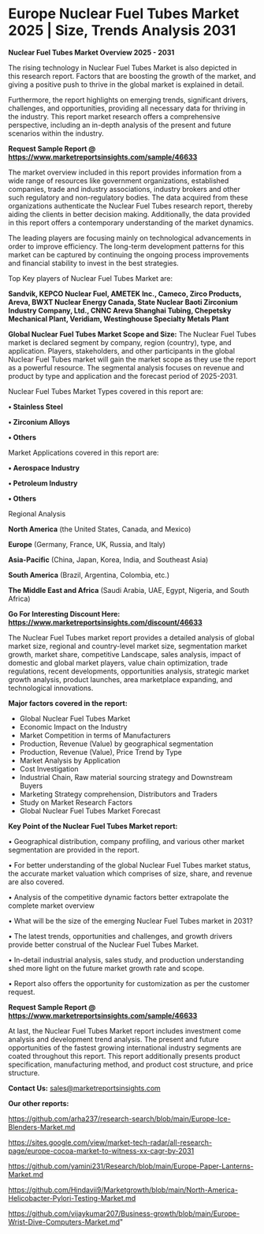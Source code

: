 # Europe Nuclear Fuel Tubes Market 2025 | Size, Trends Analysis 2031

<Strong> Nuclear Fuel Tubes Market Overview 2025 - 2031</strong>

The rising technology in Nuclear Fuel Tubes Market is also depicted in this research report. Factors that are boosting the growth of the market, and giving a positive push to thrive in the global market is explained in detail.

Furthermore, the report highlights on emerging trends, significant drivers, challenges, and opportunities, providing all necessary data for thriving in the industry. This report market research offers a comprehensive perspective, including an in-depth analysis of the present and future scenarios within the industry.

<strong>Request Sample Report @ <a href=https://www.marketreportsinsights.com/sample/46633>https://www.marketreportsinsights.com/sample/46633</a></strong>

The market overview included in this report provides information from a wide range of resources like government organizations, established companies, trade and industry associations, industry brokers and other such regulatory and non-regulatory bodies. The data acquired from these organizations authenticate the Nuclear Fuel Tubes research report, thereby aiding the clients in better decision making. Additionally, the data provided in this report offers a contemporary understanding of the market dynamics.

The leading players are focusing mainly on technological advancements in order to improve efficiency. The long-term development patterns for this market can be captured by continuing the ongoing process improvements and financial stability to invest in the best strategies.

Top Key players of Nuclear Fuel Tubes Market are:

<strong>Sandvik, KEPCO Nuclear Fuel, AMETEK Inc., Cameco, Zirco Products, Areva, BWXT Nuclear Energy Canada, State Nuclear Baoti Zirconium Industry Company, Ltd., CNNC Areva Shanghai Tubing, Chepetsky Mechanical Plant, Veridiam, Westinghouse Specialty Metals Plant</strong>

<strong><b>Global Nuclear Fuel Tubes Market Scope and Size:</b></strong>
The Nuclear Fuel Tubes market is declared segment by company, region (country), type, and application. Players, stakeholders, and other participants in the global Nuclear Fuel Tubes market will gain the market scope as they use the report as a powerful resource. The segmental analysis focuses on revenue and product by type and application and the forecast period of 2025-2031.

Nuclear Fuel Tubes Market Types covered in this report are:

<strong>•  Stainless Steel

•  Zirconium Alloys

•  Others</strong>

Market Applications covered in this report are:

<strong>•  Aerospace Industry

•  Petroleum Industry

•  Others</strong> 

Regional Analysis

<strong>North America</strong> (the United States, Canada, and Mexico)

<strong>Europe</strong> (Germany, France, UK, Russia, and Italy)

<strong>Asia-Pacific</strong> (China, Japan, Korea, India, and Southeast Asia)

<strong>South America</strong> (Brazil, Argentina, Colombia, etc.)

<strong>The Middle East and Africa</strong> (Saudi Arabia, UAE, Egypt, Nigeria, and South Africa)

<strong>Go For Interesting Discount Here: <a href=https://www.marketreportsinsights.com/discount/46633>https://www.marketreportsinsights.com/discount/46633</a></strong>

The Nuclear Fuel Tubes market report provides a detailed analysis of global market size, regional and country-level market size, segmentation market growth, market share, competitive Landscape, sales analysis, impact of domestic and global market players, value chain optimization, trade regulations, recent developments, opportunities analysis, strategic market growth analysis, product launches, area marketplace expanding, and technological innovations.

<strong><b>Major factors covered in the report:</b></strong>
<ul>
  <li>Global Nuclear Fuel Tubes Market </li>
  <li>Economic Impact on the Industry</li>
  <li>Market Competition in terms of Manufacturers</li>
  <li>Production, Revenue (Value) by geographical segmentation</li>
  <li>Production, Revenue (Value), Price Trend by Type</li>
  <li>Market Analysis by Application</li>
  <li>Cost Investigation</li>
  <li>Industrial Chain, Raw material sourcing strategy and Downstream Buyers</li>
  <li>Marketing Strategy comprehension, Distributors and Traders</li>
  <li>Study on Market Research Factors</li>
  <li>Global Nuclear Fuel Tubes Market Forecast</li>
</ul>

<strong><b>Key Point of the Nuclear Fuel Tubes Market report:</b></strong>

• Geographical distribution, company profiling, and various other market segmentation are provided in the report.

• For better understanding of the global Nuclear Fuel Tubes market status, the accurate market valuation which comprises of size, share, and revenue are also covered.

• Analysis of the competitive dynamic factors better extrapolate the complete market overview

• What will be the size of the emerging Nuclear Fuel Tubes market in 2031?

• The latest trends, opportunities and challenges, and growth drivers provide better construal of the Nuclear Fuel Tubes Market.

• In-detail industrial analysis, sales study, and production understanding shed more light on the future market growth rate and scope.

• Report also offers the opportunity for customization as per the customer request.

<strong>Request Sample Report @ <a href=https://www.marketreportsinsights.com/sample/46633>https://www.marketreportsinsights.com/sample/46633</a></strong>

At last, the Nuclear Fuel Tubes Market report includes investment come analysis and development trend analysis. The present and future opportunities of the fastest growing international industry segments are coated throughout this report. This report additionally presents product specification, manufacturing method, and product cost structure, and price structure.

<strong>Contact Us:</strong>
sales@marketreportsinsights.com

<strong>Our other reports:</strong>

<a href=https://github.com/arha237/research-search/blob/main/Europe-Ice-Blenders-Market.md>https://github.com/arha237/research-search/blob/main/Europe-Ice-Blenders-Market.md</a>

<a href=https://sites.google.com/view/market-tech-radar/all-research-page/europe-cocoa-market-to-witness-xx-cagr-by-2031>https://sites.google.com/view/market-tech-radar/all-research-page/europe-cocoa-market-to-witness-xx-cagr-by-2031</a>

<a href=https://github.com/yamini231/Research/blob/main/Europe-Paper-Lanterns-Market.md>https://github.com/yamini231/Research/blob/main/Europe-Paper-Lanterns-Market.md</a>

<a href=https://github.com/Hindavii9/Marketgrowth/blob/main/North-America-Helicobacter-Pylori-Testing-Market.md>https://github.com/Hindavii9/Marketgrowth/blob/main/North-America-Helicobacter-Pylori-Testing-Market.md</a>

<a href=https://github.com/vijaykumar207/Business-growth/blob/main/Europe-Wrist-Dive-Computers-Market.md>https://github.com/vijaykumar207/Business-growth/blob/main/Europe-Wrist-Dive-Computers-Market.md</a>"
